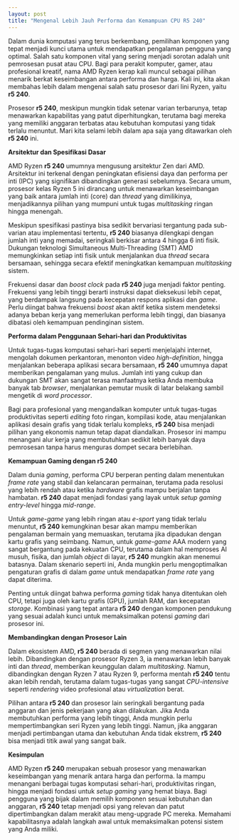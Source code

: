 ```yaml
---
layout: post
title: "Mengenal Lebih Jauh Performa dan Kemampuan CPU R5 240"
---
```


Dalam dunia komputasi yang terus berkembang, pemilihan komponen yang tepat menjadi kunci utama untuk mendapatkan pengalaman pengguna yang optimal. Salah satu komponen vital yang sering menjadi sorotan adalah unit pemrosesan pusat atau CPU. Bagi para perakit komputer, gamer, atau profesional kreatif, nama AMD Ryzen kerap kali muncul sebagai pilihan menarik berkat keseimbangan antara performa dan harga. Kali ini, kita akan membahas lebih dalam mengenai salah satu prosesor dari lini Ryzen, yaitu **r5 240**.

Prosesor **r5 240**, meskipun mungkin tidak setenar varian terbarunya, tetap menawarkan kapabilitas yang patut diperhitungkan, terutama bagi mereka yang memiliki anggaran terbatas atau kebutuhan komputasi yang tidak terlalu menuntut. Mari kita selami lebih dalam apa saja yang ditawarkan oleh **r5 240** ini.

**Arsitektur dan Spesifikasi Dasar**

AMD Ryzen **r5 240** umumnya mengusung arsitektur Zen dari AMD. Arsitektur ini terkenal dengan peningkatan efisiensi daya dan performa per inti (IPC) yang signifikan dibandingkan generasi sebelumnya. Secara umum, prosesor kelas Ryzen 5 ini dirancang untuk menawarkan keseimbangan yang baik antara jumlah inti (core) dan _thread_ yang dimilikinya, menjadikannya pilihan yang mumpuni untuk tugas _multitasking_ ringan hingga menengah.

Meskipun spesifikasi pastinya bisa sedikit bervariasi tergantung pada sub-varian atau implementasi tertentu, **r5 240** biasanya dilengkapi dengan jumlah inti yang memadai, seringkali berkisar antara 4 hingga 6 inti fisik. Dukungan teknologi Simultaneous Multi-Threading (SMT) AMD memungkinkan setiap inti fisik untuk menjalankan dua _thread_ secara bersamaan, sehingga secara efektif meningkatkan kemampuan _multitasking_ sistem.

Frekuensi dasar dan _boost clock_ pada **r5 240** juga menjadi faktor penting. Frekuensi yang lebih tinggi berarti instruksi dapat dieksekusi lebih cepat, yang berdampak langsung pada kecepatan respons aplikasi dan _game_. Perlu diingat bahwa frekuensi _boost_ akan aktif ketika sistem mendeteksi adanya beban kerja yang memerlukan performa lebih tinggi, dan biasanya dibatasi oleh kemampuan pendinginan sistem.

**Performa dalam Penggunaan Sehari-hari dan Produktivitas**

Untuk tugas-tugas komputasi sehari-hari seperti menjelajahi internet, mengolah dokumen perkantoran, menonton video _high-definition_, hingga menjalankan beberapa aplikasi secara bersamaan, **r5 240** umumnya dapat memberikan pengalaman yang mulus. Jumlah inti yang cukup dan dukungan SMT akan sangat terasa manfaatnya ketika Anda membuka banyak tab _browser_, menjalankan pemutar musik di latar belakang sambil mengetik di _word processor_.

Bagi para profesional yang mengandalkan komputer untuk tugas-tugas produktivitas seperti _editing_ foto ringan, kompilasi kode, atau menjalankan aplikasi desain grafis yang tidak terlalu kompleks, **r5 240** bisa menjadi pilihan yang ekonomis namun tetap dapat diandalkan. Prosesor ini mampu menangani alur kerja yang membutuhkan sedikit lebih banyak daya pemrosesan tanpa harus menguras dompet secara berlebihan.

**Kemampuan Gaming dengan r5 240**

Dalam dunia _gaming_, performa CPU berperan penting dalam menentukan _frame rate_ yang stabil dan kelancaran permainan, terutama pada resolusi yang lebih rendah atau ketika _hardware_ grafis mampu berjalan tanpa hambatan. **r5 240** dapat menjadi fondasi yang layak untuk _setup_ _gaming_ _entry-level_ hingga _mid-range_.

Untuk _game-game_ yang lebih ringan atau _e-sport_ yang tidak terlalu menuntut, **r5 240** kemungkinan besar akan mampu memberikan pengalaman bermain yang memuaskan, terutama jika dipadukan dengan kartu grafis yang seimbang. Namun, untuk _game-game_ AAA modern yang sangat bergantung pada kekuatan CPU, terutama dalam hal memproses AI musuh, fisika, dan jumlah _object_ di layar, **r5 240** mungkin akan menemui batasnya. Dalam skenario seperti ini, Anda mungkin perlu mengoptimalkan pengaturan grafis di dalam _game_ untuk mendapatkan _frame rate_ yang dapat diterima.

Penting untuk diingat bahwa performa _gaming_ tidak hanya ditentukan oleh CPU, tetapi juga oleh kartu grafis (GPU), jumlah RAM, dan kecepatan _storage_. Kombinasi yang tepat antara **r5 240** dengan komponen pendukung yang sesuai adalah kunci untuk memaksimalkan potensi _gaming_ dari prosesor ini.

**Membandingkan dengan Prosesor Lain**

Dalam ekosistem AMD, **r5 240** berada di segmen yang menawarkan nilai lebih. Dibandingkan dengan prosesor Ryzen 3, ia menawarkan lebih banyak inti dan _thread_, memberikan keunggulan dalam _multitasking_. Namun, dibandingkan dengan Ryzen 7 atau Ryzen 9, performa mentah **r5 240** tentu akan lebih rendah, terutama dalam tugas-tugas yang sangat _CPU-intensive_ seperti _rendering_ video profesional atau _virtualization_ berat.

Pilihan antara **r5 240** dan prosesor lain seringkali bergantung pada anggaran dan jenis pekerjaan yang akan dilakukan. Jika Anda membutuhkan performa yang lebih tinggi, Anda mungkin perlu mempertimbangkan seri Ryzen yang lebih tinggi. Namun, jika anggaran menjadi pertimbangan utama dan kebutuhan Anda tidak ekstrem, **r5 240** bisa menjadi titik awal yang sangat baik.

**Kesimpulan**

AMD Ryzen **r5 240** merupakan sebuah prosesor yang menawarkan keseimbangan yang menarik antara harga dan performa. Ia mampu menangani berbagai tugas komputasi sehari-hari, produktivitas ringan, hingga menjadi fondasi untuk _setup_ _gaming_ yang hemat biaya. Bagi pengguna yang bijak dalam memilih komponen sesuai kebutuhan dan anggaran, **r5 240** tetap menjadi opsi yang relevan dan patut dipertimbangkan dalam merakit atau meng-upgrade PC mereka. Memahami kapabilitasnya adalah langkah awal untuk memaksimalkan potensi sistem yang Anda miliki.
